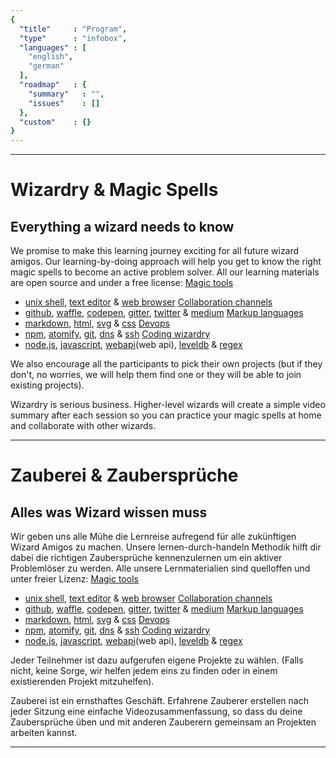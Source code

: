 ```yaml
---
{
  "title"     : "Program",
  "type"      : "infobox",
  "languages" : [
    "english",
    "german"
  ],
  "roadmap"   : {
    "summary"   : "",
    "issues"    : []
  },
  "custom"    : {}
}
---
```


---
[](@english)
# Wizardry & Magic Spells

## Everything a wizard needs to know

We promise to make this learning journey exciting for all future wizard amigos. Our learning-by-doing approach will help you get to know the right magic spells to become an active problem solver. All our learning materials are open source and under a free license:
[Magic tools](magictools)  
  * [unix shell](unixshell), [text editor](texteditor) & [web browser](webbrowser)
[Collaboration channels](collaborationchannels)  
  * [github](github), [waffle](waffle), [codepen](codepen), [gitter](gitter), [twitter](twitter) & [medium](medium)
[Markup languages](markuplanguages)  
  * [markdown](markdown), [html](html), [svg](svg) & [css](cs)
[Devops](devops)  
  * [npm](npm), [atomify](atomify), [git](git), [dns](dns) & [ssh](ssh)
[Coding wizardry](codingwizardry)  
  * [node.js](node.js), [javascript](javascript), [webapi](web api), [leveldb](leveldb) & [regex](regex)

We also encourage all the participants to pick their own projects (but if they don't, no worries, we will help them find one or they will be able to join existing projects).

Wizardry is serious business. Higher-level wizards will create a simple video summary after each session so you can practice your magic spells at home and collaborate with other wizards.

---
[](@german)
# Zauberei & Zaubersprüche

## Alles was Wizard wissen muss

Wir geben uns alle Mühe die Lernreise aufregend für alle zukünftigen Wizard Amigos zu machen. Unsere lernen-durch-handeln Methodik hilft dir dabei die richtigen Zaubersprüche kennenzulernen um ein aktiver Problemlöser zu werden. Alle unsere Lernmaterialien sind quelloffen und unter freier Lizenz:
[Magic tools](magictools)  
  * [unix shell](unixshell), [text editor](texteditor) & [web browser](webbrowser)
[Collaboration channels](collaborationchannels)  
  * [github](github), [waffle](waffle), [codepen](codepen), [gitter](gitter), [twitter](twitter) & [medium](medium)
[Markup languages](markuplanguages)  
  * [markdown](markdown), [html](html), [svg](svg) & [css](cs)
[Devops](devops)  
  * [npm](npm), [atomify](atomify), [git](git), [dns](dns) & [ssh](ssh)
[Coding wizardry](codingwizardry)  
  * [node.js](node.js), [javascript](javascript), [webapi](web api), [leveldb](leveldb) & [regex](regex)

Jeder Teilnehmer ist dazu aufgerufen eigene Projekte zu wählen. (Falls nicht, keine Sorge, wir helfen jedem eins zu finden oder in einem existierenden Projekt mitzuhelfen).

Zauberei ist ein ernsthaftes Geschäft. Erfahrene Zauberer erstellen nach jeder Sitzung eine einfache Videozusammenfassung, so dass du deine Zaubersprüche üben und mit anderen Zauberern gemeinsam an Projekten arbeiten kannst.

---

[magictools]: https://github.com/wizardamigosinstitute/program/tree/master/magictools (Learning Materials & Screencasts)
[unixshell]: https://github.com/wizardamigosinstitute/program/tree/master/magictools/unixshell (Learning Materials & Screencasts)
[texteditor]: https://github.com/wizardamigosinstitute/program/tree/master/magictools/texteditor (Learning Materials & Screencasts)
[webbrowser]: https://github.com/wizardamigosinstitute/program/tree/master/magictools/webbrowser (Learning Materials & Screencasts)

[collaborationchannels]: https://github.com/wizardamigosinstitute/program/tree/master/collaborationchannels (Learning Materials & Screencasts)
[github]: https://github.com/wizardamigosinstitute/program/tree/master/collaborationchannels/github (Learning Materials & Screencasts)
[waffle]: https://github.com/wizardamigosinstitute/program/tree/master/collaborationchannels/waffle (Learning Materials & Screencasts)
[codepen]: https://github.com/wizardamigosinstitute/program/tree/master/collaborationchannels/codepen (Learning Materials & Screencasts)
[gitter]: https://github.com/wizardamigosinstitute/program/tree/master/collaborationchannels/gitter (Learning Materials & Screencasts)
[twitter]: https://github.com/wizardamigosinstitute/program/tree/master/collaborationchannels/twitter (Learning Materials & Screencasts)
[medium]: https://github.com/wizardamigosinstitute/program/tree/master/collaborationchannels/medium (Learning Materials & Screencasts)

[markuplanguages]: https://github.com/wizardamigosinstitute/program/tree/master/markuplanguages (Learning Materials & Screencasts)
[markdown]: https://github.com/wizardamigosinstitute/program/tree/master/markuplanguages/markdown (Learning Materials & Screencasts)
[html]: https://github.com/wizardamigosinstitute/program/tree/master/markuplanguages/html (Learning Materials & Screencasts)
[svg]: https://github.com/wizardamigosinstitute/program/tree/master/markuplanguages/svg (Learning Materials & Screencasts)
[css]: https://github.com/wizardamigosinstitute/program/tree/master/markuplanguages/css (Learning Materials & Screencasts)

[devops]: https://github.com/wizardamigosinstitute/program/tree/master/devops (Learning Materials & Screencasts)
[npm]: https://github.com/wizardamigosinstitute/program/tree/master/devops/npm (Learning Materials & Screencasts)
[atomify]: https://github.com/wizardamigosinstitute/program/tree/master/devops/atomify (Learning Materials & Screencasts)
[git]: https://github.com/wizardamigosinstitute/program/tree/master/devops/git (Learning Materials & Screencasts)
[dns]: https://github.com/wizardamigosinstitute/program/tree/master/devops/dns (Learning Materials & Screencasts)
[ssh]: https://github.com/wizardamigosinstitute/program/tree/master/devops/ssh (Learning Materials & Screencasts)

[codingwizardry]: https://github.com/wizardamigosinstitute/program/tree/master/codingwizardry (Learning Materials & Screencasts)
[node.js]: https://github.com/wizardamigosinstitute/program/tree/master/codingwizardry/nodejs (Learning Materials & Screencasts)
[javascript]: https://github.com/wizardamigosinstitute/program/tree/master/codingwizardry/javascript (Learning Materials & Screencasts)
[webapi]: https://github.com/wizardamigosinstitute/program/tree/master/codingwizardry/webapi (Learning Materials & Screencasts)
[leveldb]: https://github.com/wizardamigosinstitute/program/tree/master/codingwizardry/leveldb (Learning Materials & Screencasts)
[regex]: https://github.com/wizardamigosinstitute/program/tree/master/codingwizardry/regex (Learning Materials & Screencasts)
